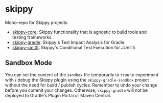 # skippy

Mono-repo for Skippy projects:
- [skippy-core](skippy-core/README.md): Skippy functionality that is agnostic to build tools and testing frameworks.
- [skippy-gradle](skippy-gradle/README.md): Skippy's Test Impact Analysis for Gradle
- [skippy-junit5](skippy-junit5/README.md): Skippy's Conditional Test Execution for JUnit 5

## Sandbox Mode

You can set the content of the `sandbox` file temporarily to `true` to experiment with / debug the Skippy plugin using
the `skippy-gradle-sandbox` project without the need for build / publish cycles. Remember to undo your change before you 
commit your changes. Otherwise, `skippy-gradle` will not be deployed to Gradle's Plugin Portal or Maven Central.